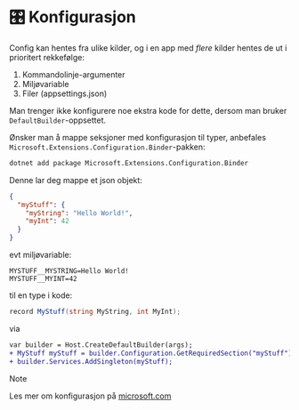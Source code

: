 # 🎛️ Konfigurasjon

Config kan hentes fra ulike kilder, og i en app med _flere_ kilder hentes de ut i prioritert rekkefølge:

1. Kommandolinje-argumenter
2. Miljøvariable
3. Filer (appsettings.json)

Man trenger ikke konfigurere noe ekstra kode for dette, dersom man bruker `DefaultBuilder`-oppsettet.

Ønsker man å mappe seksjoner med konfigurasjon til typer, anbefales `Microsoft.Extensions.Configuration.Binder`-pakken:

```bash
dotnet add package Microsoft.Extensions.Configuration.Binder
```

Denne lar deg mappe et json objekt:

```json
{
  "myStuff": {
    "myString": "Hello World!",
    "myInt": 42
  }
}
```

evt miljøvariable:

```env
MYSTUFF__MYSTRING=Hello World!
MYSTUFF__MYINT=42
```

til en type i kode:

```csharp
record MyStuff(string MyString, int MyInt);
```

via

```diff
var builder = Host.CreateDefaultBuilder(args);
+ MyStuff myStuff = builder.Configuration.GetRequiredSection("myStuff").Get<MyStuff>();
+ builder.Services.AddSingleton(myStuff);
```

> [!NOTE]
> Les mer om konfigurasjon på [microsoft.com](https://learn.microsoft.com/en-us/dotnet/core/extensions/configuration)
